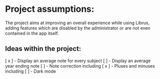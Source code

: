 # Project assumptions:

The project aims at improving an overall experience while using Librus, adding features which are disabled by the administrator or are not even contained in the app itself.

## Ideas within the project:

[ x ] - Display an average note for every subject
[ ] - Display an average year ending note
[ ] - Note correction including
[ x ] - Pluses and minuses including
[ ] - Dark mode
